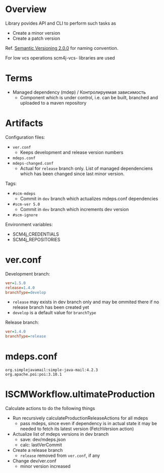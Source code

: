 # Overview

Library povides API and CLI to perform such tasks as
- Create a minor version
- Create a patch version

 Ref. [Semantic Versioning 2.0.0](http://semver.org/) for naming convention.

For low vcs operations scm4j-vcs- libraries are used

# Terms

- Managed dependency (mdep) / Контролируемая зависимость
  - Component which is under control, i.e. can be built, branched and uploaded to a maven repository
  
# Artifacts  

Configuration files:
- `ver.conf`
  - Keeps development and release version numbers
- `mdeps.conf`
- `mdeps-changed.conf`
  - Actual for `release` branch only. List of managed dependenciens which has been changed since last minor version.

Tags:
- `#scm-mdeps`
  - Commit in `dev` branch which actualizes mdeps.conf dependencies
- `#scm-ver 5.0`
  - Commit in `dev` branch which increments dev version
- `#scm-ignore`

Environment variables:
- SCM4j_CREDENTIALS
- SCM4j_REPOSITORIES
  
# ver.conf

Development branch:
```ini
ver=1.5.0
release=1.4.0
branchType=develop
```
  - `release` may exists in dev branch only and may be ommited there if no release branch has been created yet
  - `develop` is a default value for `branchType`
  
Release  branch:
```ini
ver=1.4.0
branchType=release
```  

# mdeps.conf
```
org.simplejavamail:simple-java-mail:4.2.3
org.apache.poi:poi:3.10.1
```

# ISCMWorkflow.ultimateProduction

Calculate actions to do the following things

- Run recursively calculateProductionReleaseActions for all  mdeps
  - pass mdeps, since even if dependency is in actual state it may be needed to fetch its latest version (FetchVersion action)
- Actualize list of mdeps versions in dev branch
  - save: dev/mdeps.json
  - calc: lastVerCommit
- Create a release branch
    - `release` removed from `ver.conf`, if any
- Change dev/ver.conf
    - minor version increased 
  
  
